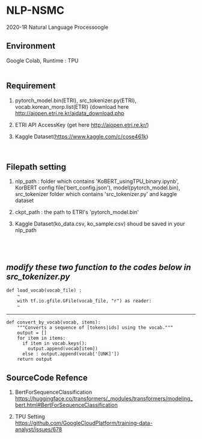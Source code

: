 # NLP-NSMC
2020-1R Natural Language Processoogle 

## Environment
Google Colab, Runtime : TPU<br>
<br>

## Requirement

1) pytorch_model.bin(ETRI), src_tokenizer.py(ETRI), vocab.korean_morp.list(ETRI) (download here http://aiopen.etri.re.kr/aidata_download.php<br>

2) ETRI API AccessKey (get here http://aiopen.etri.re.kr/)<br>

3) Kaggle Dataset(https://www.kaggle.com/c/cose461k)
<br>

## Filepath setting

1) nlp_path : folder which contains 'KoBERT_usingTPU_binary.ipynb', KorBERT config file('bert_config.json'), model(pytorch_model.bin), src_tokenizer folder which contains 'src_tokenizer.py' and kaggle dataset<br>

2) ckpt_path : the path to ETRI's 'pytorch_model.bin'<br>

3) Kaggle Dataset(ko_data.csv, ko_sample.csv) shoud be saved in your nlp_path
<br>                  
<br>              

## *modify these two function to the codes below in src_tokenizer.py<br>*

    def load_vocab(vocab_file) : 
        ~
        with tf.io.gfile.GFile(vocab_file, "r") as reader:
        ~

***
    def convert_by_vocab(vocab, items):
        """Converts a sequence of [tokens|ids] using the vocab."""
        output = []
        for item in items:
          if item in vocab.keys():
            output.append(vocab[item])
          else : output.append(vocab['[UNK]'])
        return output


## SourceCode Refence

1) BertForSequenceClassification <br>
https://huggingface.co/transformers/_modules/transformers/modeling_bert.html#BertForSequenceClassification

2) TPU Setting<br>
https://github.com/GoogleCloudPlatform/training-data-analyst/issues/678

